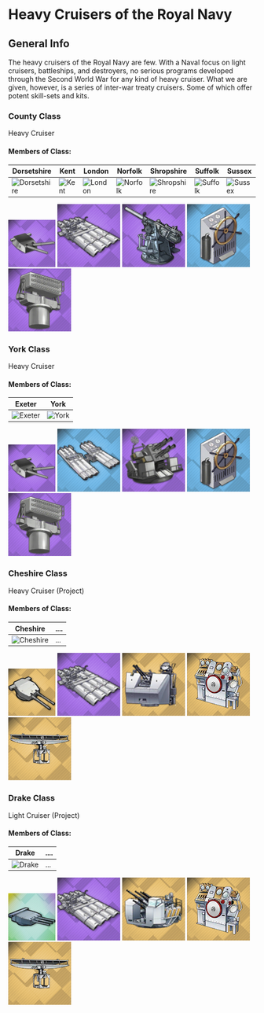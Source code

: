 # Heavy Cruisers of the Royal Navy

## General Info

The heavy cruisers of the Royal Navy are few. With a Naval focus on light cruisers, battleships, and destroyers, no serious programs developed through the Second World War for any kind of heavy cruiser. What we are given, however, is a series of inter-war treaty cruisers. Some of which offer potent skill-sets and kits.

### County Class

Heavy Cruiser <br/>

#### Members of Class: <br/>
Dorsetshire | Kent | London | Norfolk | Shropshire | Suffolk | Sussex
| ----- | ----- | ----- | ----- | ----- | ----- | ----- |
![Dorsetshire](/Icons/Ship/EagleUnion/Dorsetshire.png) | ![Kent](/Icons/Ship/EagleUnion/Kent.png)| ![London](/Icons/Ship/EagleUnion/London.png)| ![Norfolk](/Icons/Ship/EagleUnion/Norfolk.png)| ![Shropshire](/Icons/Ship/EagleUnion/Shropshire.png)| ![Suffolk](/Icons/Ship/EagleUnion/Suffolk.png)| ![Sussex](/Icons/Ship/EagleUnion/Sussex.png)|  <br/>

![8in50MkVIII](/Icons/Equipment/Guns/CA/8in50MkVIII.png)
![Quad21in](/Icons/Equipment/Torpedo/Surface/Quadruple21inMkIX.png)
![4in45MkVAA](/Icons/Equipment/AA/4in45MkVAA.png)
![SteeringGear](/Icons/Equipment/Auxiliary/SteeringGear.png)
![FireControlRadar](/Icons/Equipment/Auxiliary/FireControlRadar.png) <br/>

### York Class

Heavy Cruiser <br/>

#### Members of Class: <br/>
Exeter | York
| -----  | ----- |
![Exeter](/Icons/Ship/EagleUnion/Exeter.png) | ![York](/Icons/Ship/EagleUnion/York.png) <br/>

![8in50MkVIII](/Icons/Equipment/Guns/CA/8in50MkVIII.png)
![Triple21in](/Icons/Equipment/Torpedo/Surface/Triple21inMkIX.png)
![Quad40PomPom](/Icons/Equipment/AA/Quad40mmPomPom.png)
![SteeringGear](/Icons/Equipment/Auxiliary/SteeringGear.png)
![FireControlRadar](/Icons/Equipment/Auxiliary/FireControlRadar.png) <br/>

### Cheshire Class

Heavy Cruiser (Project)<br/>

#### Members of Class: <br/>
Cheshire | ....
| ----- | ----- |
![Cheshire](/Icons/Ship/EagleUnion/Cheshire.png) | ... <br/>

![9.2inMkXII](/Icons/Equipment/Guns/CA/9.2inMkXII.png)
![Quad21in](/Icons/Equipment/Torpedo/Surface/Quadruple21inMkIX.png)
![Twin40mmSTAAG](/Icons/Equipment/AA/Twin40mmSTAAG.png)
![ImprovedSteeringGear](/Icons/Equipment/Auxiliary/ImprovedSteeringGear.png)
![HPAARadar](/Icons/Equipment/Auxiliary/HPAARadar.png) <br/>

### Drake Class

Light Cruiser (Project)<br/>

#### Members of Class: <br/>
Drake | ....
| ----- | ----- |
![Drake](/Icons/Ship/EagleUnion/Drake.png) | ... <br/>

![9.2inMkXIIB](/Icons/Equipment/Guns/CA/9.2inMkXIIB.png)
![Quad21in](/Icons/Equipment/Torpedo/Surface/Quadruple21inMkIX.png)
![Sextuple40mmBofors](/Icons/Equipment/AA/Sextuple40mmBofors.png)
![ImprovedSteeringGear](/Icons/Equipment/Auxiliary/ImprovedSteeringGear.png)
![HPAARadar](/Icons/Equipment/Auxiliary/HPAARadar.png) <br/>